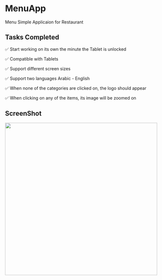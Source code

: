 # MenuApp
Menu Simple Applicaion for Restaurant

## Tasks Completed
:white_check_mark: Start working on its own the minute the Tablet is unlocked 

:white_check_mark: Compatible with Tablets 

:white_check_mark: Support different screen sizes

:white_check_mark: Support two languages Arabic - English

:white_check_mark: When none of the categories are clicked on, the logo should appear

:white_check_mark: When clicking on any of the items, its image will be zoomed on 

## ScreenShot 

<img src="https://i.imgur.com/4Eqqxnj.gif" width="500">
